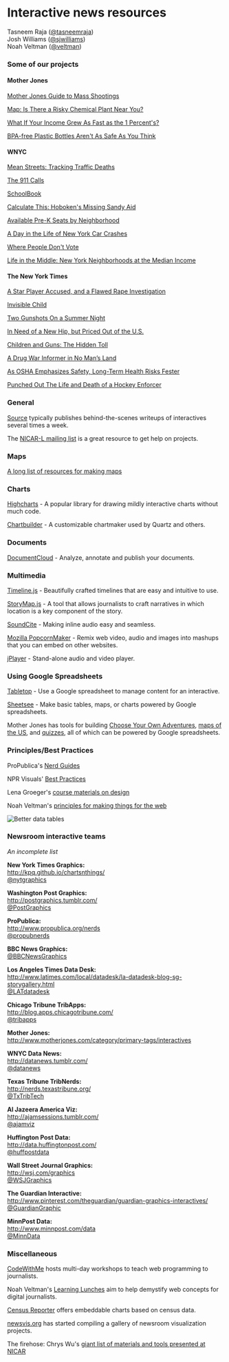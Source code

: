 # Interactive news resources #

Tasneem Raja ([@tasneemraja](http://twitter.com/tasneemraja))  
Josh Williams ([@sjwilliams](http://twitter.com/sjwilliams))  
Noah Veltman ([@veltman](http://twitter.com/veltman))

### Some of our projects ###

#### Mother Jones ######

[Mother Jones Guide to Mass Shootings](http://www.motherjones.com/politics/2012/07/mass-shootings-map)

[Map: Is There a Risky Chemical Plant Near You?](http://www.motherjones.com/environment/2014/04/west-texas-hazardous-chemical-map)

[What If Your Income Grew As Fast as the 1 Percent's?](http://www.motherjones.com/politics/2013/12/calculator-what-if-your-income-grew-fast-1-percent)

[BPA-free Plastic Bottles Aren't As Safe As You Think](http://www.motherjones.com/environment/2014/06/bpa-free-plastics-tritan-nalgene-dangerous)

#### WNYC ####

[Mean Streets: Tracking Traffic Deaths](http://project.wnyc.org/traffic-deaths/)

[The 911 Calls](http://project.wnyc.org/convent-fire/)

[SchoolBook](http://data.schoolbook.org/)

[Calculate This: Hoboken's Missing Sandy Aid](http://project.wnyc.org/hoboken-scores/)

[Available Pre-K Seats by Neighborhood](http://project.wnyc.org/schoolbook-prek/)

[A Day in the Life of New York Car Crashes](http://project.wnyc.org/collisions/)

[Where People Don't Vote](http://project.wnyc.org/non-voters/)

[Life in the Middle: New York Neighborhoods at the Median Income](http://www.wnyc.org/story/life-in-the-middle/)

#### The New York Times ####

[A Star Player Accused, and a Flawed Rape Investigation](http://www.nytimes.com/interactive/2014/04/16/sports/errors-in-inquiry-on-rape-allegations-against-fsu-jameis-winston.html)

[Invisible Child](http://www.nytimes.com/projects/2013/invisible-child/#/?chapt=1)

[Two Gunshots On a Summer Night](http://www.nytimes.com/projects/2013/two-gunshots/)

[In Need of a New Hip, but Priced Out of the U.S.](http://www.nytimes.com/2013/08/04/health/for-medical-tourists-simple-math.html)

[Children and Guns: The Hidden Toll](http://www.nytimes.com/2013/09/29/us/children-and-guns-the-hidden-toll.html)

[A Drug War Informer in No Man’s Land](http://www.nytimes.com/2013/04/29/us/us-mexico-dea-informant.html)

[As OSHA Emphasizes Safety, Long-Term Health Risks Fester](http://www.nytimes.com/2013/03/31/us/osha-emphasizes-safety-health-risks-fester.html)

[Punched Out The Life and Death of a Hockey Enforcer ](http://www.nytimes.com/interactive/2011/12/04/sports/hockey/boogaard-video.html)

### General ###

[Source](https://source.opennews.org/) typically publishes behind-the-scenes writeups of interactives several times a week.

The [NICAR-L mailing list](http://www.ire.org/resource-center/listservs/subscribe-nicar-l/) is a great resource to get help on projects.

### Maps ###

[A long list of resources for making maps](https://github.com/veltman/maps-nicar14/blob/master/tipsheet.md)

### Charts ###

[Highcharts](http://www.highcharts.com/) - A popular library for drawing mildly interactive charts without much code.

[Chartbuilder](https://github.com/Quartz/Chartbuilder/) - A customizable chartmaker used by Quartz and others.

### Documents ###
[DocumentCloud](http://www.documentcloud.org/) - Analyze, annotate and publish your documents.

### Multimedia ###
[Timeline.js](http://timeline.knightlab.com/) - Beautifully crafted timelines that are easy and intuitive to use.

[StoryMap.js](http://storymap.knightlab.com/) - A tool that allows journalists to craft narratives in which location is a key component of the story.

[SoundCite](http://soundcite.knightlab.com/) - Making inline audio easy and seamless.

[Mozilla PopcornMaker](https://popcorn.webmaker.org/) - Remix web video, audio and images into mashups that you can embed on other websites.

[jPlayer](http://www.jplayer.org/) - Stand-alone audio and video player.

### Using Google Spreadsheets ###

[Tabletop](https://github.com/jsoma/tabletop) - Use a Google spreadsheet to manage content for an interactive.

[Sheetsee](http://jlord.github.io/sheetsee.js/) - Make basic tables, maps, or charts powered by Google spreadsheets.

Mother Jones has tools for building [Choose Your Own Adventures](https://github.com/motherjones/cyoa), [maps of the US](https://github.com/motherjones/spreadsheet-to-svg), and [quizzes](https://github.com/motherjones/newsquiz), all of which can be powered by Google spreadsheets.

### Principles/Best Practices ###

ProPublica's [Nerd Guides](https://github.com/propublica/guides/)  

NPR Visuals' [Best Practices](https://github.com/nprapps/bestpractices)  

Lena Groeger's [course materials on design](http://lenagroeger.com/design/)  

Noah Veltman's [principles for making things for the web](https://github.com/veltman/principles)

![Better data tables](http://darkhorseanalytics.com/blog/wp-content/uploads/2014/03/ClearOffTheTableMd.gif "Design better looking data tables")

### Newsroom interactive teams ###

*An incomplete list*

**New York Times Graphics:**  
http://kpq.github.io/chartsnthings/  
[@nytgraphics](http://twitter.com/nytgraphics)

**Washington Post Graphics:**  
http://postgraphics.tumblr.com/  
[@PostGraphics](http://twitter.com/PostGraphics)

**ProPublica:**  
http://www.propublica.org/nerds  
[@propubnerds](http://twitter.com/propubnerds)

**BBC News Graphics:**  
[@BBCNewsGraphics](http://twitter.com/BBCNewsGraphics)

**Los Angeles Times Data Desk:**  
http://www.latimes.com/local/datadesk/la-datadesk-blog-sg-storygallery.html  
[@LATdatadesk](http://twitter.com/LATdatadesk)

**Chicago Tribune TribApps:**  
http://blog.apps.chicagotribune.com/  
[@tribapps](http://twitter.com/tribapps)

**Mother Jones:**  
http://www.motherjones.com/category/primary-tags/interactives

**WNYC Data News:**  
http://datanews.tumblr.com/  
[@datanews](http://twitter.com/datanews)

**Texas Tribune TribNerds:**  
http://nerds.texastribune.org/  
[@TxTribTech](http://twitter.com/TxTribTech)

**Al Jazeera America Viz:**  
http://ajamsessions.tumblr.com/  
[@ajamviz](http://twitter.com/ajamviz)

**Huffington Post Data:**  
http://data.huffingtonpost.com/  
[@huffpostdata](http://twitter.com/huffpostdata)

**Wall Street Journal Graphics:**  
http://wsj.com/graphics  
[@WSJGraphics](http://twitter.com/WSJGraphics)

**The Guardian Interactive:**  
http://www.pinterest.com/theguardian/guardian-graphics-interactives/  
[@GuardianGraphic](https://twitter.com/GraphicGuardian)

**MinnPost Data:**  
http://www.minnpost.com/data  
[@MinnData](http://twitter.com/MinnData)

### Miscellaneous ###

[CodeWithMe](http://codewithme.us/) hosts multi-day workshops to teach web programming to journalists.  

Noah Veltman's [Learning Lunches](https://github.com/veltman/learninglunches) aim to help demystify web concepts for digital journalists.  

[Census Reporter](http://censusreporter.org/) offers embeddable charts based on census data.  

[newsvis.org](http://newsviz.org) has started compiling a gallery of newsroom visualization projects.  

The firehose: Chrys Wu's [giant list of materials and tools presented at NICAR](http://blog.chryswu.com/2014/02/21/nicar14-slides-tutorials-links-tools/)